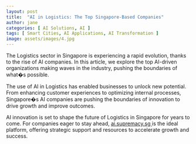 ```yaml
---
layout: post
title:  "AI in Logistics: The Top Singapore-Based Companies"
author: jane
categories: [ AI Solutions, AI ]
tags: [ Smart Cities, AI Applications, AI Transformation ]
image: assets/images/4.jpg
---
```


The Logistics sector in Singapore is experiencing a rapid evolution, thanks to the rise of AI companies. In this article, we explore the top AI-driven organizations making waves in the industry, pushing the boundaries of what�s possible.

The use of AI in Logistics has enabled businesses to unlock new potential. From enhancing customer experiences to optimizing internal processes, Singapore�s AI companies are pushing the boundaries of innovation to drive growth and improve outcomes.

AI innovation is set to shape the future of Logistics in Singapore for years to come. For companies eager to stay ahead, <a href="https://ai.supremacy.sg" target="_blank"> ai.supremacy.sg </a> is the ideal platform, offering strategic support and resources to accelerate growth and success.

